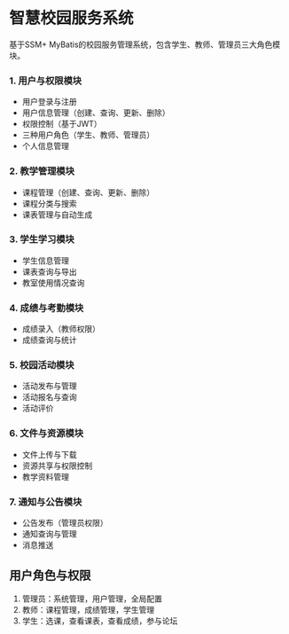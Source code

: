 # 智慧校园服务系统

基于SSM+ MyBatis的校园服务管理系统，包含学生、教师、管理员三大角色模块。

### 1. 用户与权限模块
- 用户登录与注册
- 用户信息管理（创建、查询、更新、删除）
- 权限控制（基于JWT）
- 三种用户角色（学生、教师、管理员）
- 个人信息管理

### 2. 教学管理模块
- 课程管理（创建、查询、更新、删除）
- 课程分类与搜索
- 课表管理与自动生成

### 3. 学生学习模块
- 学生信息管理
- 课表查询与导出
- 教室使用情况查询

### 4. 成绩与考勤模块
- 成绩录入（教师权限）
- 成绩查询与统计

### 5. 校园活动模块

- 活动发布与管理
- 活动报名与查询
- 活动评价

### 6. 文件与资源模块

- 文件上传与下载
- 资源共享与权限控制
- 教学资料管理

### 7. 通知与公告模块

- 公告发布（管理员权限）
- 通知查询与管理
- 消息推送



## 用户角色与权限

1. 管理员：系统管理，用户管理，全局配置
2. 教师：课程管理，成绩管理，学生管理
3. 学生：选课，查看课表，查看成绩，参与论坛 